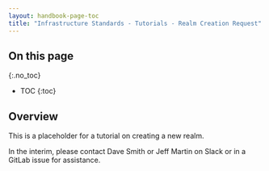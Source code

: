 ```yaml
---
layout: handbook-page-toc
title: "Infrastructure Standards - Tutorials - Realm Creation Request"
---
```


## On this page
{:.no_toc}

- TOC
{:toc}

## Overview

This is a placeholder for a tutorial on creating a new realm.

In the interim, please contact Dave Smith or Jeff Martin on Slack or in a GitLab issue for assistance.
